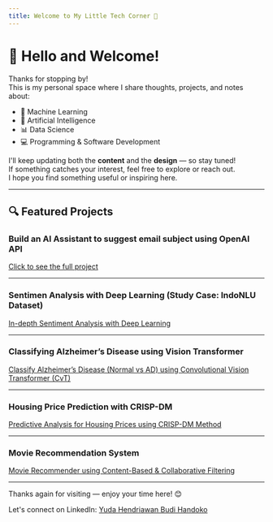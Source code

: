 ```yaml
---
title: Welcome to My Little Tech Corner 🚀
---
```


# 👋 Hello and Welcome!

Thanks for stopping by!  
This is my personal space where I share thoughts, projects, and notes about:

- 🧠 Machine Learning  
- 🤖 Artificial Intelligence  
- 📊 Data Science  
- 💻 Programming & Software Development

I'll keep updating both the **content** and the **design** — so stay tuned!  
If something catches your interest, feel free to explore or reach out.  
I hope you find something useful or inspiring here.

---

## 🔍 Featured Projects

### Build an AI Assistant to suggest email subject using OpenAI API
[Click to see the full project](ai-for-suggesting-email-subject/ai-for-suggesting-email-subject.md)

---

### Sentimen Analysis with Deep Learning (Study Case: IndoNLU Dataset)
[In-depth Sentiment Analysis with Deep Learning](sentiment-analysis-indonlu/readme.md)

---

### Classifying Alzheimer’s Disease using Vision Transformer
[Classify Alzheimer’s Disease (Normal vs AD) using Convolutional Vision Transformer (CvT)](alzheimer-classification-vision-transformer/README.md)

---

### Housing Price Prediction with CRISP-DM
[Predictive Analysis for Housing Prices using CRISP-DM Method](predictive-analysis-crisp-dm/predictive-analysis.md)

---

### Movie Recommendation System
[Movie Recommender using Content-Based & Collaborative Filtering](recommendation-system/laporan-rekomendasi.md)

---

Thanks again for visiting — enjoy your time here! 😊

Let's connect on LinkedIn: [Yuda Hendriawan Budi Handoko](https://www.linkedin.com/in/yudahendriawan/)
